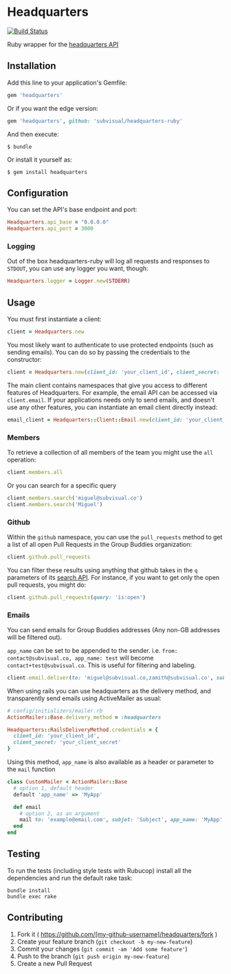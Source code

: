 # Headquarters

[![Build Status](https://semaphoreapp.com/api/v1/projects/2a53d14e-b72c-4047-bd1d-1193498cf8fe/311022/shields_badge.svg)](https://semaphoreapp.com/subvisual/headquarters-ruby)

Ruby wrapper for the [headquarters API](https://github.com/subvisual/headquarters)

## Installation

Add this line to your application's Gemfile:

```ruby
gem 'headquarters'
```

Or if you want the edge version:

```ruby
gem 'headquarters', github: 'subvisual/headquarters-ruby'
```

And then execute:

    $ bundle

Or install it yourself as:

    $ gem install headquarters


## Configuration

You can set the API's base endpoint and port:

```ruby
Headquarters.api_base = "0.0.0.0"
Headquarters.api_port = 3000
```

### Logging

Out of the box headquarters-ruby will log all requests and responses to `STDOUT`, you
can use any logger you want, though:

```ruby
Headquarters.logger = Logger.new(STDERR)
```

## Usage

You must first instantiate a client:

```ruby
client = Headquarters.new
```

You most likely want to authenticate to use protected endpoints (such as sending emails). You can do so by passing the credentials to the constructor:


```ruby
client = Headquarters.new(client_id: 'your_client_id', client_secret: 'your_client_secret')
```

The main client contains namespaces that give you access to different features of Headquarters. For example, the email API can be accessed via `client.email`. If your applications needs only to send emails, and doesn't use any other features, you can instantiate an email client directly instead:

```ruby
email_client = Headquarters::Client::Email.new(client_id: 'your_client_id', client_secret: 'your_client_secret')
```

### Members

To retrieve a collection of all members of the team you might use the `all`
operation:

```ruby
client.members.all
```

Or you can search for a specific query

```ruby
client.members.search('miguel@subvisual.co')
client.members.search('Miguel')
```

### Github

Within the `github` namespace, you can use the `pull_requests` method to get a list of all open Pull Requests in the Group Buddies organization:

```ruby
client.github.pull_requests
```

You can filter these results using anything that github takes in the `q`
parameters of its [search API](https://developer.github.com/v3/search/). For
instance, if you want to get only the open pull requests, you might do:

```ruby
client.github.pull_requests(query: 'is:open')
```

### Emails

You can send emails for Group Buddies addresses (Any non-GB addresses will be filtered out).

`app_name` can be set to be appended to the sender. i.e. `from: contact@subvisual.co, app_name: test` will become `contact+test@subvisual.co`. This is useful for filtering and labeling.

```ruby
client.email.deliver(to: 'miguel@subvisual.co,zamith@subvisual.co', subject: 'custom subject', body: '<b>HTML body</b>', app_name: 'hq')
```

  When using rails you can use headquarters as the delivery method, and transparently send emails using ActiveMailer as usual:

```ruby
# config/initializers/mailer.rb
ActionMailer::Base.delivery_method = :headquarters

Headquarters::RailsDeliveryMethod.credentials = {
  client_id: 'your_client_id',
  client_secret: 'your_client_secret'
}
```

Using this method, `app_name` is also available as a header or parameter to the `mail` function

```ruby
class CustomMailer < ActionMailer::Base
  # option 1, default header
  default 'app_name' => 'MyApp'

  def email
    # option 2, as an argument
    mail to: 'example@email.com', subjet: 'Subject', app_name: 'MyApp'
  end
end
```

## Testing

To run the tests (including style tests with Rubucop) install all the
dependencies and run the default rake task:

```
bundle install
bundle exec rake
```

## Contributing

1. Fork it ( https://github.com/[my-github-username]/headquarters/fork )
2. Create your feature branch (`git checkout -b my-new-feature`)
3. Commit your changes (`git commit -am 'Add some feature'`)
4. Push to the branch (`git push origin my-new-feature`)
5. Create a new Pull Request
